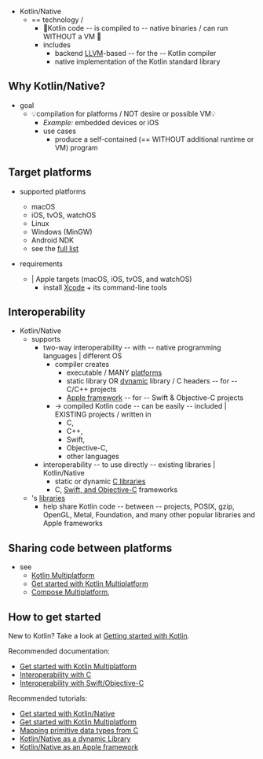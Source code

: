 [//]: # (title: Kotlin Native)

* Kotlin/Native
  * == technology / 
    * 👀Kotlin code -- is compiled to -- native binaries / can run WITHOUT a VM 👀
    * includes
      * backend [LLVM](https://llvm.org/)-based -- for the -- Kotlin compiler
      * native implementation of the Kotlin standard library

## Why Kotlin/Native?

* goal
  * 💡compilation for platforms / NOT desire or possible VM💡
    * _Example:_ embedded devices or iOS
    * use cases
      * produce a self-contained (== WITHOUT additional runtime or VM) program  

## Target platforms

* supported platforms
  * macOS
  * iOS, tvOS, watchOS
  * Linux
  * Windows (MinGW)
  * Android NDK
  * see the [full list](native-target-support.md)

* requirements
  * | Apple targets (macOS, iOS, tvOS, and watchOS)
    * install [Xcode](https://apps.apple.com/us/app/xcode/id497799835) + its command-line tools

## Interoperability

* Kotlin/Native
  * supports
    * two-way interoperability -- with -- native programming languages | different OS
      * compiler creates
        * executable / MANY [platforms](#target-platforms)
        * static library OR [dynamic](native-dynamic-libraries.md) library / C headers -- for -- C/C++ projects
        * [Apple framework](apple-framework.md) -- for -- Swift & Objective-C projects
      * -> compiled Kotlin code -- can be easily -- included | EXISTING projects / written in
        * C,
        * C++,
        * Swift,
        * Objective-C,
        * other languages 
    * interoperability -- to use directly -- existing libraries | Kotlin/Native
      * static or dynamic [C libraries](native-c-interop.md)
      * C, [Swift, and Objective-C](native-objc-interop.md) frameworks
  * 's [libraries](native-platform-libs.md)
    * help share Kotlin code -- between -- projects, POSIX, gzip, OpenGL, Metal, Foundation, and many other popular libraries and Apple frameworks

## Sharing code between platforms

* see
  * [Kotlin Multiplatform](/docs/topics/multiplatform/multiplatform.md)
  * [Get started with Kotlin Multiplatform](/docs/topics/multiplatform/multiplatform-get-started.md)
  * [Compose Multiplatform](https://www.jetbrains.com/lp/compose-multiplatform/),

## How to get started

New to Kotlin? Take a look at [Getting started with Kotlin](getting-started.md).

Recommended documentation:

* [Get started with Kotlin Multiplatform](multiplatform-get-started.md)
* [Interoperability with C](native-c-interop.md)
* [Interoperability with Swift/Objective-C](native-objc-interop.md)

Recommended tutorials:

* [Get started with Kotlin/Native](native-get-started.md)
* [Get started with Kotlin Multiplatform](https://www.jetbrains.com/help/kotlin-multiplatform-dev/multiplatform-create-first-app.html)
* [Mapping primitive data types from C](mapping-primitive-data-types-from-c.md)
* [Kotlin/Native as a dynamic Library](native-dynamic-libraries.md)
* [Kotlin/Native as an Apple framework](apple-framework.md)
